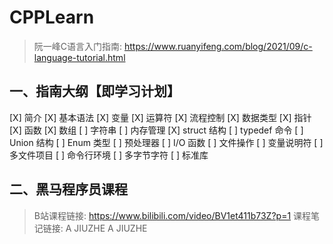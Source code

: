 # CPPLearn

> 阮一峰C语言入门指南: https://www.ruanyifeng.com/blog/2021/09/c-language-tutorial.html
## 一、指南大纲【即学习计划】

[X] 简介
[X] 基本语法
[X] 变量
[X] 运算符
[X] 流程控制
[X] 数据类型
[X] 指针
[X] 函数
[X] 数组
[ ] 字符串
[ ] 内存管理
[X] struct 结构
[ ] typedef 命令
[ ] Union 结构
[ ] Enum 类型
[ ] 预处理器
[ ] I/O 函数
[ ] 文件操作
[ ] 变量说明符
[ ] 多文件项目
[ ] 命令行环境
[ ] 多字节字符
[ ] 标准库

## 二、黑马程序员课程
> B站课程链接: https://www.bilibili.com/video/BV1et411b73Z?p=1
> 课程笔记链接: A JIUZHE A JIUZHE
